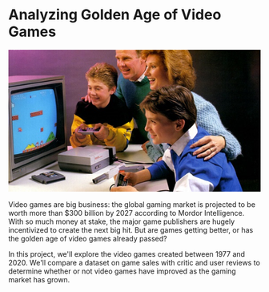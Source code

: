 # **Analyzing Golden Age of Video Games**

![alt text](https://github.com/Cristhian-Ninanya/Data_Analyst_Portfolio/blob/main/05_Golden_Age_Video_Games/images/cover.jpg?raw=true)

Video games are big business: the global gaming market is projected to be worth more than $300 billion by 2027 according to Mordor Intelligence. With so much money at stake, the major game publishers are hugely incentivized to create the next big hit. But are games getting better, or has the golden age of video games already passed?

In this project, we'll explore the video games created between 1977 and 2020. We'll compare a dataset on game sales with critic and user reviews to determine whether or not video games have improved as the gaming market has grown.